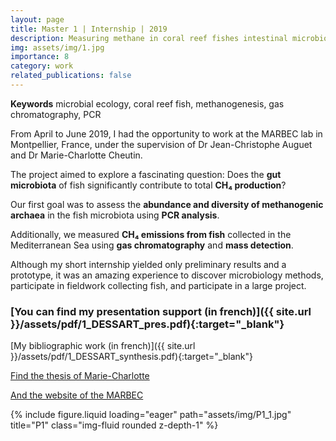 ```yaml
---
layout: page
title: Master 1 | Internship | 2019
description: Measuring methane in coral reef fishes intestinal microbiota
img: assets/img/1.jpg
importance: 8
category: work
related_publications: false
---
```


**Keywords** microbial ecology, coral reef fish, methanogenesis, gas chromatography, PCR

From April to June 2019, I had the opportunity to work at the MARBEC lab in Montpellier, France, under the supervision of Dr Jean-Christophe Auguet and Dr Marie-Charlotte Cheutin.

The project aimed to explore a fascinating question: Does the **gut microbiota** of fish significantly contribute to total **CH₄ production**?

Our first goal was to assess the **abundance and diversity of methanogenic archaea** in the fish microbiota using **PCR analysis**.

Additionally, we measured **CH₄ emissions from fish** collected in the Mediterranean Sea using **gas chromatography** and **mass detection**.

Although my short internship yielded only preliminary results and a prototype, it was an amazing experience to discover microbiology methods, participate in fieldwork collecting fish, and participate in a large project.

### <span>[You can find my presentation support (in french)]({{ site.url }}/assets/pdf/1_DESSART_pres.pdf){:target="\_blank"}</span>

<span>[My bibliographic work (in french)]({{ site.url }}/assets/pdf/1_DESSART_synthesis.pdf){:target="\_blank"}</span>

[Find the thesis of Marie-Charlotte](https://theses.hal.science/tel-03608249)

[And the website of the MARBEC](https://umr-marbec.fr/)

<div class="row">
    <div class="col-sm mt-3 mt-md-0">
        {% include figure.liquid loading="eager" path="assets/img/P1_1.jpg" title="P1" class="img-fluid rounded z-depth-1" %}
    </div>
</div>
